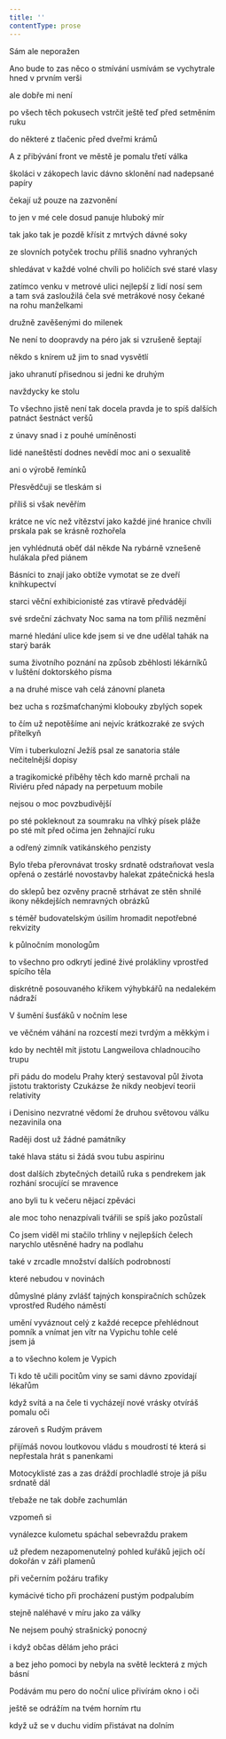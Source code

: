 ```yaml
---
title: ''
contentType: prose
---
```


Sám ale neporažen

Ano bude to zas něco o stmívání usmívám se vychytrale  
hned v prvním verši

ale dobře mi není

po všech těch pokusech vstrčit ještě teď před setměním  
ruku

do některé z tlačenic před dveřmi krámů

A z přibývání front ve městě je pomalu třetí válka

školáci v zákopech lavic dávno sklonění nad nadepsané  
papíry

čekají už pouze na zazvonění

to jen v mé cele dosud panuje hluboký mír

tak jako tak je pozdě křísit z mrtvých dávné soky

ze slovních potyček trochu příliš snadno vyhraných

shledávat v každé volné chvíli po holičích své staré vlasy

zatímco venku v metrové ulici nejlepší z lidí nosí sem  
a tam svá zasloužilá čela své metrákové nosy čekané  
na rohu manželkami

družně zavěšenými do milenek

Ne není to doopravdy na péro jak si vzrušeně šeptají

někdo s knírem už jim to snad vysvětlí

jako uhranutí přisednou si jedni ke druhým

navždycky ke stolu

To všechno jistě není tak docela pravda je to spíš dalších  
patnáct šestnáct veršů

z únavy snad i z pouhé umíněnosti

lidé naneštěstí dodnes nevědí moc ani o sexualitě

ani o výrobě řemínků

Přesvědčuji se tleskám si

příliš si však nevěřím

krátce ne víc než vítězství jako každé jiné hranice chvíli  
prskala pak se krásně rozhořela

jen vyhlédnutá oběť dál někde Na rybárně vznešeně  
hulákala před piánem

Básníci to znají jako obtíže vymotat se ze dveří  
knihkupectví

starci věční exhibicionisté zas vtíravě předvádějí

své srdeční záchvaty Noc sama na tom příliš nezmění

marné hledání ulice kde jsem si ve dne udělal tahák na  
starý barák

suma životního poznání na způsob zběhlosti lékárníků  
v luštění doktorského písma

a na druhé misce vah celá zánovní planeta

bez ucha s rozšmaťchanými klobouky zbylých sopek

to čím už nepotěšíme ani nejvíc krátkozraké ze svých  
přítelkyň

Vím i tuberkulozní Ježíš psal ze sanatoria stále  
nečitelnější dopisy

a tragikomické příběhy těch kdo marně prchali na  
Riviéru před nápady na perpetuum mobile

nejsou o moc povzbudivější

po sté pokleknout za soumraku na vlhký písek pláže  
po sté mít před očima jen žehnající ruku

a odřený zimník vatikánského penzisty

Bylo třeba přerovnávat trosky srdnatě odstraňovat vesla  
opřená o zestárlé novostavby halekat zpátečnická hesla

do sklepů bez ozvěny pracně strhávat ze stěn shnilé  
ikony někdejších nemravných obrázků

s téměř budovatelským úsilím hromadit nepotřebné  
rekvizity

k půlnočním monologům

to všechno pro odkrytí jediné živé prolákliny vprostřed  
spícího těla

diskrétně posouvaného křikem výhybkářů na nedalekém  
nádraží

V šumění šusťáků v nočním lese

ve věčném váhání na rozcestí mezi tvrdým a měkkým i

kdo by nechtěl mít jistotu Langweilova chladnoucího  
trupu

při pádu do modelu Prahy který sestavoval půl života  
jistotu traktoristy Czukázse že nikdy neobjeví teorii  
relativity

i Denisino nezvratné vědomí že druhou světovou válku  
nezavinila ona

Raději dost už žádné památníky

také hlava státu si žádá svou tubu aspirinu

dost dalších zbytečných detailů ruka s pendrekem jak  
rozhání srocující se mravence

ano byli tu k večeru nějací zpěváci

ale moc toho nenazpívali tvářili se spíš jako pozůstalí

Co jsem viděl mi stačilo trhliny v nejlepších čelech  
narychlo utěsněné hadry na podlahu

také v zrcadle množství dalších podrobností

které nebudou v novinách

důmyslné plány zvlášť tajných konspiračních schůzek  
vprostřed Rudého náměstí

umění vyváznout celý z každé recepce přehlédnout  
pomník a vnímat jen vítr na Vypichu tohle celé  
jsem já

a to všechno kolem je Vypich

Ti kdo tě učili pocitům viny se sami dávno zpovídají  
lékařům

když svítá a na čele ti vycházejí nové vrásky otvíráš  
pomalu oči

zároveň s Rudým právem

přijímáš novou loutkovou vládu s moudrostí té která si  
nepřestala hrát s panenkami

Motocyklisté zas a zas dráždí prochladlé stroje já píšu  
srdnatě dál

třebaže ne tak dobře zachumlán

vzpomeň si

vynálezce kulometu spáchal sebevraždu prakem

už předem nezapomenutelný pohled kuřáků jejich očí  
dokořán v záři plamenů

při večerním požáru trafiky

kymácivé ticho při procházení pustým podpalubím

stejně naléhavé v míru jako za války

Ne nejsem pouhý strašnický ponocný

i když občas dělám jeho práci

a bez jeho pomoci by nebyla na světě leckterá z mých  
básní

Podávám mu pero do noční ulice přivírám okno i oči

ještě se odrážím na tvém horním rtu

když už se v duchu vidím přistávat na dolním
